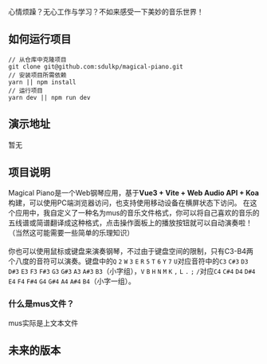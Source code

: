 心情烦躁？无心工作与学习？不如来感受一下美妙的音乐世界！
## 如何运行项目
```
// 从仓库中克隆项目
git clone git@github.com:sdulkp/magical-piano.git
// 安装项目所需依赖
yarn || npm install
// 运行项目
yarn dev || npm run dev
```
## 演示地址
暂无
## 项目说明
Magical Piano是一个Web钢琴应用，基于**Vue3 + Vite + Web Audio API + Koa**构建，可以使用PC端浏览器访问，也支持使用移动设备在横屏状态下访问。
在这个应用中，我自定义了一种名为mus的音乐文件格式，你可以将自己喜欢的音乐的五线谱或简谱翻译成这种格式，点击操作面板上的播放按钮就可以自动演奏啦！（当然这可能需要一些简单的乐理知识）
<br /><br />
你也可以使用鼠标或键盘来演奏钢琴，不过由于键盘空间的限制，只有C3-B4两个八度的音符可以演奏。键盘中的`Q` `2` `W` `3` `E` `R` `5` `T` `6` `Y` `7` `U`对应音符中的`C3` `C#3` `D3` `D#3` `E3` `F3` `F#3` `G3` `G#3` `A3` `A#3` `B3`（小字组），`V` `B` `H` `N` `M` `K` `,` `L` `.` `;` `/`对应`C4` `C#4` `D4` `D#4` `E4` `F4` `F#4` `G4` `G#4` `A4` `A#4` `B4`（小字一组）。
### 什么是mus文件？
mus实际是上文本文件
## 未来的版本